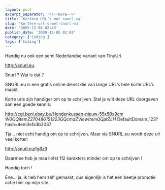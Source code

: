 ```yaml
---
layout: post
excerpt_separator: '<!--more-->'
title: 'Kortere URL’s met snurl.eu'
slug: 'kortere-url-s-met-snurl-eu'
date: '2009-12-08 02:43'
publish_date: '2009-12-08 02:43'
category: ['Coding']
tags: ['Coding']
---
```

Handig nu ook een semi Nederlandse variant van TinyUrl.  
  
<http://snurl.eu>.  
  
Snurl ? Wat is dat ?  
  
SNURL.eu is een gratis online dienst die van lange URL’s hele korte URL’s
maakt.  
  
Korte urls zijn handiger om op te schrijven. Stel je wilt deze URL doorgeven
aan een goede kennis:  
  
<http://cgi.benl.ebay.be/Hondenkussen-nieuw-55x50x9cm>
_W0QQitemZ270486151223QQcmdZViewItemQQptZLH_
DefaultDomain_123?hash=item3efa3b2037  
  
Tja… niet echt handig om op te schrijven. Maar via SNURL.eu wordt deze url
veel korter:  
  
<http://snurl.eu/fg8z9>  
  
Daarmee heb je maa liefst 112 karakters minder om op te schrijven !  
  
Handig toch !  
  
Ene… ja, ik heb hem zelf gemaakt, dus eigenlijk is het een beetje promotie
actie hier op mijn site.

